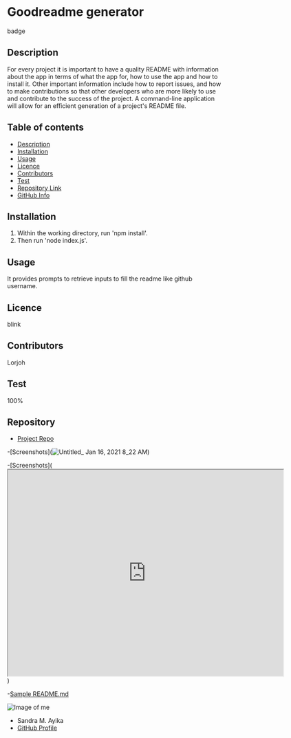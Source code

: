 # **Goodreadme generator**
  badge

  ## Description 
  For every project it is important to have a quality README with information about the app in terms of what the app for, how to use the app and how to install it. Other important information include how to report issues, and how to make contributions so that other developers who are more likely to use and contribute to the success of the project. A command-line application will allow for an efficient generation of a project's README file.

  ## Table of contents
  - [Description](#Description)
  - [Installation](#Installation)
  - [Usage](#Usage)
  - [Licence](#Licence)
  - [Contributors](#Contributors)
  - [Test](#Test)
  - [Repository Link](#Repository)
  - [GitHub Info](#GitHub) 
  
  ## Installation
  1. Within the working directory, run 'npm install'.
  2. Then run 'node index.js'.

  ## Usage
  It provides prompts to retrieve inputs to fill the readme like github username.
  
  ## Licence
  blink
  
  ## Contributors
  Lorjoh
  
  ## Test
  100%
  
  ## Repository
  - [Project Repo](https://github.com/lorjoh/Homework-9)

  -[Screenshots](![Untitled_ Jan 16, 2021 8_22 AM](https://user-images.githubusercontent.com/68030713/104813852-c59f4000-57d9-11eb-9406-99f063aee27d.gif))

  -[Screenshots](<iframe src="https://drive.google.com/file/d/1P9RbxoiTQpf7VkXlLAkXI0yurRTgvHDN/preview" width="640" height="480"></iframe>)

  -[Sample README.md](..\Homework-9\Develop\newREADME.md)

  ![Image of me](https://avatars3.githubusercontent.com/u/68030713?v=4)
  - Sandra M. Ayika
  - [GitHub Profile](https://github.com/lorjoh)


 